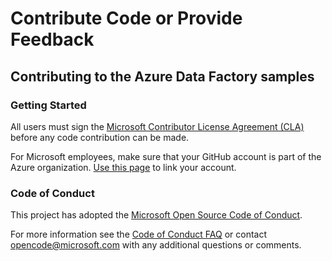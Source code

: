 # Contribute Code or Provide Feedback #

## Contributing to the Azure Data Factory samples

### Getting Started
All users must sign the [Microsoft Contributor License Agreement (CLA)](https://cla.opensource.microsoft.com/) before any code contribution can be made. 

For Microsoft employees, make sure that your GitHub account is part of the Azure organization. [Use this page](http://aka.ms/azuregithub) to link your account.

### Code of Conduct
This project has adopted the [Microsoft Open Source Code of Conduct](https://opensource.microsoft.com/codeofconduct/). 

For more information see the [Code of Conduct FAQ](https://opensource.microsoft.com/codeofconduct/faq/) or contact [opencode@microsoft.com](mailto:opencode@microsoft.com) with any additional questions or comments.
